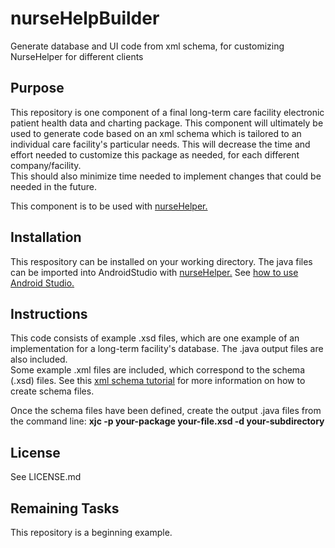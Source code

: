 # nurseHelpBuilder
Generate database and UI code from xml schema, for customizing NurseHelper for 
different clients

## Purpose
This repository is one component of a final long-term care facility electronic 
patient health data and charting package.  This component will ultimately be 
used to generate code based on an xml schema which is tailored to an individual 
care facility's particular needs.  This will decrease the time and effort needed 
to customize this package as needed, for each different company/facility.  
This should also minimize time needed to implement changes that could be 
needed in the future.

This component is to be used with [nurseHelper.](https://github.com/janlep47/nurseHelper)

## Installation
This respository can be installed on your working directory.  The java files 
can be imported into AndroidStudio with [nurseHelper.](https://github.com/janlep47/nurseHelper)
  See [how to use Android Studio.](http://www.instructables.com/id/How-To-Create-An-Android-App-With-Android-Studio/)

## Instructions
This code consists of example .xsd files, which are one example of an implementation 
for a long-term facility's database.  The .java output files are also included.  
Some example .xml files are included, which correspond to the schema (.xsd) files.
  See this [xml schema tutorial](http://www.w3schools.com/xml/xml_schema.asp) for 
more information on how to create schema files.

Once the schema files have been defined, create the output .java files from the 
command line:
**xjc -p your-package your-file.xsd -d your-subdirectory**

## License
See LICENSE.md

## Remaining Tasks
This repository is a beginning example.

